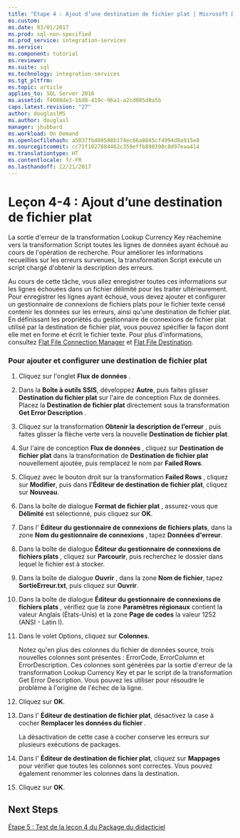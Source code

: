 ```yaml
---
title: "Étape 4 : Ajout d’une destination de fichier plat | Microsoft Docs"
ms.custom: 
ms.date: 03/01/2017
ms.prod: sql-non-specified
ms.prod_service: integration-services
ms.service: 
ms.component: tutorial
ms.reviewer: 
ms.suite: sql
ms.technology: integration-services
ms.tgt_pltfrm: 
ms.topic: article
applies_to: SQL Server 2016
ms.assetid: f4088de3-16d8-419c-96a1-a2cd005d0a5b
caps.latest.revision: "27"
author: douglaslMS
ms.author: douglasl
manager: jhubbard
ms.workload: On Demand
ms.openlocfilehash: a5037fb489588b174ec66a8845cf4994d8a915e8
ms.sourcegitcommit: cc71f1027884462c359effb898390c8d97eaa414
ms.translationtype: HT
ms.contentlocale: fr-FR
ms.lasthandoff: 12/21/2017
---
```

# <a name="lesson-4-4---adding-a-flat-file-destination"></a>Leçon 4-4 : Ajout d’une destination de fichier plat
La sortie d'erreur de la transformation Lookup Currency Key réachemine vers la transformation Script toutes les lignes de données ayant échoué au cours de l'opération de recherche. Pour améliorer les informations recueillies sur les erreurs survenues, la transformation Script exécute un script chargé d'obtenir la description des erreurs.  
  
Au cours de cette tâche, vous allez enregistrer toutes ces informations sur les lignes échouées dans un fichier délimité pour les traiter ultérieurement. Pour enregistrer les lignes ayant échoué, vous devez ajouter et configurer un gestionnaire de connexions de fichiers plats pour le fichier texte censé contenir les données sur les erreurs, ainsi qu'une destination de fichier plat. En définissant les propriétés du gestionnaire de connexions de fichier plat utilisé par la destination de fichier plat, vous pouvez spécifier la façon dont elle met en forme et écrit le fichier texte. Pour plus d'informations, consultez [Flat File Connection Manager](../integration-services/connection-manager/flat-file-connection-manager.md) et [Flat File Destination](../integration-services/data-flow/flat-file-destination.md).  
  
### <a name="to-add-and-configure-a-flat-file-destination"></a>Pour ajouter et configurer une destination de fichier plat  
  
1.  Cliquez sur l'onglet **Flux de données** .  
  
2.  Dans la **Boîte à outils SSIS**, développez **Autre**, puis faites glisser **Destination du fichier plat** sur l'aire de conception Flux de données. Placez la **Destination de fichier plat** directement sous la transformation **Get Error Description** .  
  
3.  Cliquez sur la transformation **Obtenir la description de l’erreur** , puis faites glisser la flèche verte vers la nouvelle **Destination de fichier plat**.  
  
4.  Sur l'aire de conception **Flux de données** , cliquez sur **Destination de fichier plat** dans la transformation de **Destination de fichier plat** nouvellement ajoutée, puis remplacez le nom par **Failed Rows**.  
  
5.  Cliquez avec le bouton droit sur la transformation **Failed Rows** , cliquez sur **Modifier**, puis dans **l’Éditeur de destination de fichier plat**, cliquez sur **Nouveau**.  
  
6.  Dans la boîte de dialogue **Format de fichier plat** , assurez-vous que **Délimité** est sélectionné, puis cliquez sur **OK**.  
  
7.  Dans l' **Éditeur du gestionnaire de connexions de fichiers plats**, dans la zone **Nom du gestionnaire de connexions** , tapez **Données d'erreur**.  
  
8.  Dans la boîte de dialogue **Éditeur du gestionnaire de connexions de fichiers plats** , cliquez sur **Parcourir**, puis recherchez le dossier dans lequel le fichier est à stocker.  
  
9. Dans la boîte de dialogue **Ouvrir** , dans la zone **Nom de fichier**, tapez **SortieErreur.txt**, puis cliquez sur **Ouvrir**.  
  
10. Dans la boîte de dialogue **Éditeur du gestionnaire de connexions de fichiers plats** , vérifiez que la zone **Paramètres régionaux** contient la valeur Anglais (États-Unis) et la zone **Page de codes** la valeur 1252 (ANSI - Latin I).  
  
11. Dans le volet Options, cliquez sur **Colonnes**.  
  
    Notez qu'en plus des colonnes du fichier de données source, trois nouvelles colonnes sont présentes : ErrorCode, ErrorColumn et ErrorDescription. Ces colonnes sont générées par la sortie d'erreur de la transformation Lookup Currency Key et par le script de la transformation Get Error Description. Vous pouvez les utiliser pour résoudre le problème à l'origine de l'échec de la ligne.  
  
12. Cliquez sur **OK**.  
  
13. Dans l' **Éditeur de destination de fichier plat**, désactivez la case à cocher **Remplacer les données du fichier** .  
  
    La désactivation de cette case à cocher conserve les erreurs sur plusieurs exécutions de packages.  
  
14. Dans l' **Éditeur de destination de fichier plat**, cliquez sur **Mappages** pour vérifier que toutes les colonnes sont correctes. Vous pouvez également renommer les colonnes dans la destination.  
  
15. Cliquez sur **OK**.  
  
## <a name="next-steps"></a>Next Steps  
[Étape 5 : Test de la leçon 4 du Package du didacticiel](../integration-services/lesson-4-5-testing-the-lesson-4-tutorial-package.md)  
  
  
  
